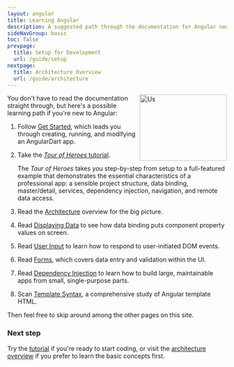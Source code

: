 ```yaml
---
layout: angular
title: Learning Angular
description: A suggested path through the documentation for Angular newcomers
sideNavGroup: basic
toc: false
prevpage:
  title: Setup for Development
  url: /guide/setup
nextpage:
  title: Architecture Overview
  url: /guide/architecture
---
```

<img src="{% asset ng/devguide/intro/people.png @path %}" width="200px" height="152px" alt="Us" align="right">

You don't have to read the documentation straight through,
but here's a possible learning path if you're new to Angular:

1. Follow [Get Started](/guides/get-started),
   which leads you through creating, running, and modifying an AngularDart app.

1. Take the [*Tour of Heroes* tutorial](../tutorial "Tour of Heroes").

   The *Tour of Heroes* takes you step-by-step from setup
   to a full-featured example that demonstrates the essential characteristics of a professional app:
   a sensible project structure, data binding, master/detail, services, dependency injection, navigation, and remote data access.

1. <a id="architecture"></a>Read the [Architecture](architecture) overview for the big picture.

1. Read [Displaying Data](displaying-data) to see how data binding puts
   component property values on screen.

1. Read [User Input](user-input) to learn how to respond to user-initiated DOM events.

1. Read [Forms](forms), which covers data entry and validation within the UI.

1. Read [Dependency Injection](dependency-injection) to learn how to build large,
   maintainable apps from small, single-purpose parts.

1. Scan [Template Syntax](template-syntax),
   a comprehensive study of Angular template HTML.

Then feel free to skip around among the other pages on this site.

### Next step

Try the [tutorial](../tutorial "Tour of Heroes") if you're ready to start coding, or
visit the [architecture overview](architecture.html "Basic Concepts") if you prefer to learn the basic concepts first.
